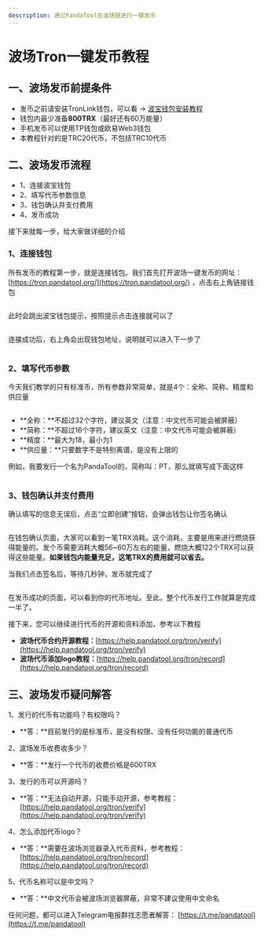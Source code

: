 ```yaml
---
description: 通过PandaTool在波场链进行一键发币
---
```


# 波场Tron一键发币教程

## 一、波场发币前提条件

* 发币之前请安装TronLink钱包，可以看 → [波宝钱包安装教程](tronlink.md)
* 钱包内最少准备**800TRX**（最好还有60万能量）
* 手机发币可以使用TP钱包或欧易Web3钱包
* 本教程针对的是TRC20代币，不包括TRC10代币

## 二、波场发币流程

* 1、连接波宝钱包
* 2、填写代币参数信息
* 3、钱包确认并支付费用
* 4、发币成功

接下来就每一步，给大家做详细的介绍

### 1、连接钱包

所有发币的教程第一步，就是连接钱包。我们首先打开波场一键发币的网址：[https://tron.pandatool.org/](https://tron.pandatool.org/) ，点击右上角链接钱包

<figure><img src="../.gitbook/assets/1-连接钱包.png" alt=""><figcaption></figcaption></figure>

此时会跳出波宝钱包提示，按照提示点击连接就可以了

<figure><img src="../.gitbook/assets/2-连接钱包.png" alt=""><figcaption></figcaption></figure>

连接成功后，右上角会出现钱包地址，说明就可以进入下一步了

<figure><img src="../.gitbook/assets/3-连接钱包.png" alt=""><figcaption></figcaption></figure>

### 2、填写代币参数

今天我们教学的只有标准币，所有参数非常简单，就是4个：全称、简称、精度和供应量

<figure><img src="../.gitbook/assets/4-参数填写.png" alt=""><figcaption></figcaption></figure>

* **全称：**不超过32个字符，建议英文（注意：中文代币可能会被屏蔽）
* **简称：**不超过16个字符，建议英文（注意：中文代币可能会被屏蔽）
* **精度：**最大为18，最小为1
* **供应量：**只要数字不是特别离谱，是没有上限的

例如，我要发行一个名为PandaTool的，简称叫：PT，那么就填写成下面这样

<figure><img src="../.gitbook/assets/5-参数填写.png" alt=""><figcaption></figcaption></figure>

### 3、钱包确认并支付费用

确认填写的信息无误后，点击“立即创建”按钮，会弹出钱包让你签名确认

<figure><img src="../.gitbook/assets/6-钱包签名确认.png" alt=""><figcaption></figcaption></figure>

在钱包确认页面，大家可以看到一笔TRX消耗。这个消耗，主要是用来进行燃烧获得能量的。发个币需要消耗大概56\~60万左右的能量，燃烧大概122个TRX可以获得这些能量。**如果钱包内能量充足，这笔TRX的费用就可以省去。**

当我们点击签名后，等待几秒钟，发币就完成了

<figure><img src="../.gitbook/assets/7-发币完成.png" alt=""><figcaption></figcaption></figure>

在发币成功的页面，可以看到你的代币地址。至此，整个代币发行工作就算是完成一半了。

接下来，您可以继续进行代币的开源和资料添加，参考以下教程

* **波场代币合约开源教程：**[https://help.pandatool.org/tron/verify](https://help.pandatool.org/tron/verify)
* **波场代币添加logo教程：**[https://help.pandatool.org/tron/record](https://help.pandatool.org/tron/record)

## 三、波场发币疑问解答

1、发行的代币有功能吗？有权限吗？

* **答：**目前发行的是标准币，是没有权限、没有任何功能的普通代币

2、波场发币收费收多少？

* **答：**发行一个代币的收费价格是600TRX

3、发行的币可以开源吗？

* **答：**无法自动开源，只能手动开源，参考教程：[https://help.pandatool.org/tron/verify](https://help.pandatool.org/tron/verify)

4、怎么添加代币logo？

* **答：**需要在波场浏览器录入代币资料，参考教程：[https://help.pandatool.org/tron/record](https://help.pandatool.org/tron/record)

5、代币名称可以是中文吗？

* **答：**中文代币会被波场浏览器屏蔽，非常不建议使用中文命名

任何问题，都可以进入Telegram电报群找志愿者解答： [https://t.me/pandatool](https://t.me/pandatool)
